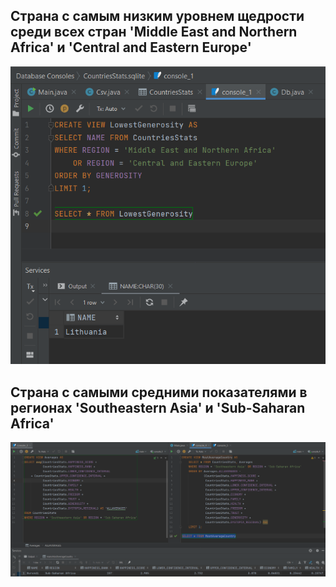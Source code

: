 ## Страна с самым низким уровнем щедрости среди всех стран 'Middle East and Northern Africa' и 'Central and Eastern Europe'
![img.png](img.png)
## Страна с самыми средними показателями в регионах 'Southeastern Asia' и 'Sub-Saharan Africa'
![img_1.png](img_1.png)